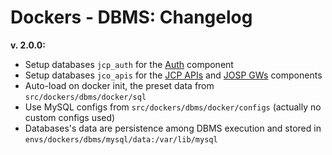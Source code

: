 # Dockers - DBMS: Changelog

**v. 2.0.0:**<br>
  * Setup databases ```jcp_auth``` for the [Auth](auth.md) component 
  * Setup databases ```jco_apis``` for the [JCP APIs](../jcpAPIs/README.md) and
    [JOSP GWs](../jospGWs/README.md) components
  * Auto-load on docker init, the preset data from ```src/dockers/dbms/docker/sql```
  * Use MySQL configs from ```src/dockers/dbms/docker/configs``` (actually no
    custom configs used)
  * Databases's data are persistence among DBMS execution and stored in
    ```envs/dockers/dbms/mysql/data:/var/lib/mysql```
